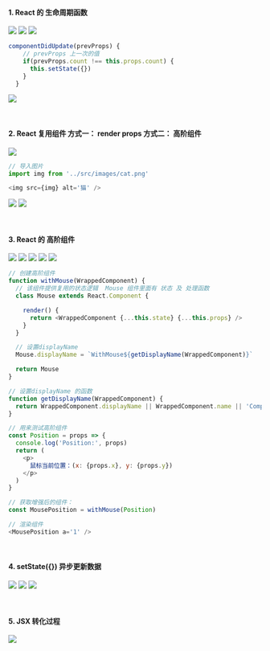#### 1. React 的 生命周期函数
![](https://img2020.cnblogs.com/blog/2113686/202111/2113686-20211114203300401-1817126319.png)
![](https://img2020.cnblogs.com/blog/2113686/202111/2113686-20211114203305306-381149835.png)
![](https://img2020.cnblogs.com/blog/2113686/202111/2113686-20211114203309967-598922462.png)
```js
componentDidUpdate(prevProps) {
    // prevProps 上一次的值
    if(prevProps.count !== this.props.count) {
      this.setState({})
    }
  }
```
![](https://img2020.cnblogs.com/blog/2113686/202111/2113686-20211114204623458-38171683.png)

<br />

#### 2. React 复用组件 方式一： render props  方式二： 高阶组件
![](https://img2020.cnblogs.com/blog/2113686/202111/2113686-20211114214507524-205386438.png)
```js
// 导入图片
import img from '../src/images/cat.png'

<img src={img} alt='猫' />
```
![](https://img2020.cnblogs.com/blog/2113686/202111/2113686-20211115091057042-525906190.png)
![](https://img2020.cnblogs.com/blog/2113686/202111/2113686-20211114220919124-855450937.png)

<br />

#### 3. React 的 高阶组件
![](https://img2020.cnblogs.com/blog/2113686/202111/2113686-20211116205753766-1066389362.png)
![](https://img2020.cnblogs.com/blog/2113686/202111/2113686-20211116205759836-954736299.png)
![](https://img2020.cnblogs.com/blog/2113686/202111/2113686-20211116205805230-76884826.png)
![](https://img2020.cnblogs.com/blog/2113686/202111/2113686-20211116213718521-753628314.png)
![](https://img2020.cnblogs.com/blog/2113686/202111/2113686-20211116213724010-513241276.png)
```js
// 创建高阶组件
function withMouse(WrappedComponent) {
  // 该组件提供复用的状态逻辑  Mouse 组件里面有 状态 及 处理函数
  class Mouse extends React.Component {

    render() {
      return <WrappedComponent {...this.state} {...this.props} />
    }
  }

  // 设置displayName
  Mouse.displayName = `WithMouse${getDisplayName(WrappedComponent)}`

  return Mouse
}

// 设置displayName 的函数
function getDisplayName(WrappedComponent) {
  return WrappedComponent.displayName || WrappedComponent.name || 'Component'
}

// 用来测试高阶组件
const Position = props => {
  console.log('Position:', props)
  return (
    <p>
      鼠标当前位置：(x: {props.x}, y: {props.y})
    </p>
  )
}

// 获取增强后的组件：
const MousePosition = withMouse(Position)

// 渲染组件
<MousePosition a='1' />
```

<br />

####  4. setState({}) 异步更新数据
![](https://img2020.cnblogs.com/blog/2113686/202111/2113686-20211116215640719-133015024.png)
![](https://img2020.cnblogs.com/blog/2113686/202111/2113686-20211116222821046-644846754.png)
![](https://img2020.cnblogs.com/blog/2113686/202111/2113686-20211116222826091-378206060.png)

<br />

####  5. JSX 转化过程
![](https://img2020.cnblogs.com/blog/2113686/202111/2113686-20211116222851049-82790716.png)